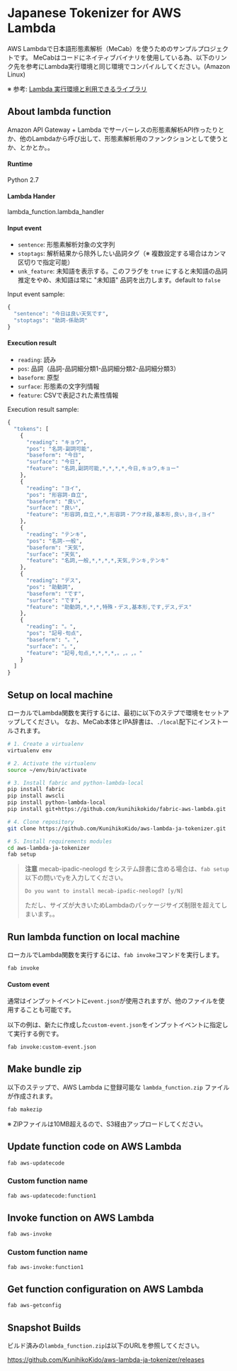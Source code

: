 # Japanese Tokenizer for AWS Lambda
AWS Lambdaで日本語形態素解析（MeCab）を使うためのサンプルプロジェクトです。
MeCabはコードにネイティブバイナリを使用している為、以下のリンク先を参考にLambda実行環境と同じ環境でコンパイルしてください。(Amazon Linux)

※ 参考: [Lambda 実行環境と利用できるライブラリ](http://docs.aws.amazon.com/ja_jp/lambda/latest/dg/current-supported-versions.html)

## About lambda function
Amazon API Gateway + Lambda でサーバーレスの形態素解析API作ったりとか、他のLambdaから呼び出して、形態素解析用のファンクションとして使うとか、とかとか。。

#### Runtime
Python 2.7

#### Lambda Hander
lambda_function.lambda_handler

#### Input event

* ``sentence``: 形態素解析対象の文字列
* ``stoptags``: 解析結果から除外したい品詞タグ（※ 複数設定する場合はカンマ区切りで指定可能）
* ``unk_feature``: 未知語を表示する。このフラグを ``true`` にすると未知語の品詞推定をやめ、未知語は常に "未知語" 品詞を出力します。default to ``false``

Input event sample:
```python
{
  "sentence": "今日は良い天気です",
  "stoptags": "助詞-係助詞"
}
```

#### Execution result

* ``reading``: 読み
* ``pos``: 品詞（品詞-品詞細分類1-品詞細分類2-品詞細分類3）
* ``baseform``: 原型
* ``surface``: 形態素の文字列情報
* ``feature``:  CSVで表記された素性情報

Execution result sample:
```python
{
  "tokens": [
    {
      "reading": "キョウ",
      "pos": "名詞-副詞可能",
      "baseform": "今日",
      "surface": "今日",
      "feature": "名詞,副詞可能,*,*,*,*,今日,キョウ,キョー"
    },
    {
      "reading": "ヨイ",
      "pos": "形容詞-自立",
      "baseform": "良い",
      "surface": "良い",
      "feature": "形容詞,自立,*,*,形容詞・アウオ段,基本形,良い,ヨイ,ヨイ"
    },
    {
      "reading": "テンキ",
      "pos": "名詞-一般",
      "baseform": "天気",
      "surface": "天気",
      "feature": "名詞,一般,*,*,*,*,天気,テンキ,テンキ"
    },
    {
      "reading": "デス",
      "pos": "助動詞",
      "baseform": "です",
      "surface": "です",
      "feature": "助動詞,*,*,*,特殊・デス,基本形,です,デス,デス"
    },
    {
      "reading": "。",
      "pos": "記号-句点",
      "baseform": "。",
      "surface": "。",
      "feature": "記号,句点,*,*,*,*,。,。,。"
    }
  ]
}
```

## Setup on local machine
ローカルでLambda関数を実行するには、最初に以下のステプで環境をセットアップしてください。
なお、MeCab本体とIPA辞書は、``./local``配下にインストールされます。

```bash
# 1. Create a virtualenv
virtualenv env

# 2. Activate the virtualenv
source ~/env/bin/activate

# 3. Install fabric and python-lambda-local
pip install fabric
pip install awscli
pip install python-lambda-local
pip install git+https://github.com/kunihikokido/fabric-aws-lambda.git

# 4. Clone repository
git clone https://github.com/KunihikoKido/aws-lambda-ja-tokenizer.git

# 5. Install requirements modules
cd aws-lambda-ja-tokenizer
fab setup
```

> **注意**
> mecab-ipadic-neologd をシステム辞書に含める場合は、``fab setup`` 以下の問いで``y``を入力してください。
>
> ``Do you want to install mecab-ipadic-neologd? [y/N] ``
>
> ただし、サイズが大きいためLambdaのパッケージサイズ制限を超えてしまいます。。


## Run lambda function on local machine
ローカルでLambda関数を実行するには、``fab invoke``コマンドを実行します。

```bash
fab invoke
```

#### Custom event
通常はインプットイベントに``event.json``が使用されますが、他のファイルを使用することも可能です。

以下の例は、新たに作成した``custom-event.json``をインプットイベントに指定して実行する例です。

```bash
fab invoke:custom-event.json
```


## Make bundle zip
以下のステップで、AWS Lambda に登録可能な ``lambda_function.zip`` ファイルが作成されます。

```bash
fab makezip
```
※ ZIPファイルは10MB超えるので、S3経由アップロードしてください。

## Update function code on AWS Lambda

```bash
fab aws-updatecode
```

### Custom function name

```bash
fab aws-updatecode:function1
```

## Invoke function on AWS Lambda

```bash
fab aws-invoke
```

### Custom function name

```bash
fab aws-invoke:function1
```

## Get function configuration on AWS Lambda

```bash
fab aws-getconfig
```

## Snapshot Builds
ビルド済みの``lambda_function.zip``は以下のURLを参照してください。

https://github.com/KunihikoKido/aws-lambda-ja-tokenizer/releases
